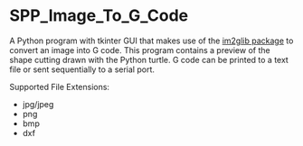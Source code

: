 # SPP_Image_To_G_Code

A Python program with tkinter GUI that makes use of the [im2glib package](https://github.com/SPPProject/im2glib/ "im2glib") to convert an image into G code. This program contains a preview of the shape cutting drawn with the Python turtle. G code can be printed to a text file or sent sequentially to a serial port.

Supported File Extensions:
* jpg/jpeg
* png
* bmp
* dxf
